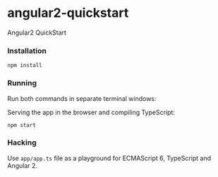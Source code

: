 # angular2-quickstart
Angular2 QuickStart

### Installation

```npm install```

### Running

Run both commands in separate terminal windows:

Serving the app in the browser and compiling TypeScript:

```npm start```

### Hacking

Use ```app/app.ts``` file as a playground for ECMAScript 6, TypeScript and Angular 2.

